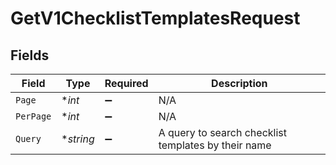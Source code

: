 # GetV1ChecklistTemplatesRequest


## Fields

| Field                                               | Type                                                | Required                                            | Description                                         |
| --------------------------------------------------- | --------------------------------------------------- | --------------------------------------------------- | --------------------------------------------------- |
| `Page`                                              | **int*                                              | :heavy_minus_sign:                                  | N/A                                                 |
| `PerPage`                                           | **int*                                              | :heavy_minus_sign:                                  | N/A                                                 |
| `Query`                                             | **string*                                           | :heavy_minus_sign:                                  | A query to search checklist templates by their name |